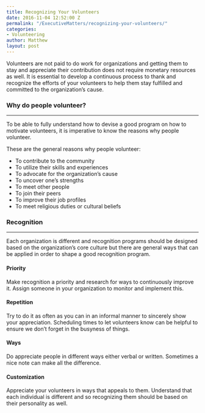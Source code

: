 ```yaml
---
title: Recognizing Your Volunteers
date: 2016-11-04 12:52:00 Z
permalink: "/ExecutiveMatters/recognizing-your-volunteers/"
categories:
- Volunteering
author: Matthew
layout: post
---
```


Volunteers are not paid to do work for organizations and getting them to stay and appreciate their contribution does not require monetary resources as well. It is essential to develop a continuous process to thank and recognize the efforts of your volunteers to help them stay fulfilled and committed to the organization’s cause. 

### Why do people volunteer?

**** 

To be able to fully understand how to devise a good program on how to motivate volunteers, it is imperative to know the reasons why people volunteer. 

These are the general reasons why people volunteer: 

  * To contribute to the community
  * To utilize their skills and experiences
  * To advocate for the organization’s cause
  * To uncover one’s strengths
  * To meet other people
  * To join their peers
  * To improve their job profiles
  * To meet religious duties or cultural beliefs

### Recognition

**** 

Each organization is different and recognition programs should be designed based on the organization’s core culture but there are general ways that can be applied in order to shape a good recognition program. 

#### Priority

Make recognition a priority and research for ways to continuously improve it. Assign someone in your organization to monitor and implement this. 

#### Repetition

Try to do it as often as you can in an informal manner to sincerely show your appreciation. Scheduling times to let volunteers know can be helpful to ensure we don’t forget in the busyness of things. 

#### Ways

Do appreciate people in different ways either verbal or written. Sometimes a nice note can make all the difference. 

#### Customization

Appreciate your volunteers in ways that appeals to them. Understand that each individual is different and so recognizing them should be based on their personality as well.
